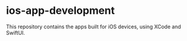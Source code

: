 # ios-app-development

This repository contains the apps built for iOS devices, using XCode and SwiftUI. 

